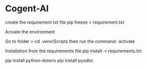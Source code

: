 # Cogent-AI

create the requirement txt file
pip freeze > requirement.txt

Acivate the environment

Go to folder > cd .venv\Scripts then run the command- activate

Installation from the requirements file
pip install -r requirements.txt

pip install python-dotenv
pip install pyodbc
